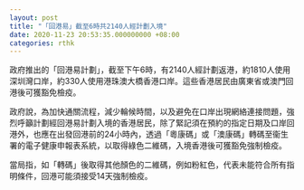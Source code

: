 ```yaml
---
layout: post
title: "「回港易」截至6時共2140人經計劃入境"
date: 2020-11-23 20:53:35.000000000 +08:00
categories: rthk
---
```


政府推出的「回港易計劃」，截至下午6時，有2140人經計劃返港，約1810人使用深圳灣口岸，約330人使用港珠澳大橋香港口岸。這些香港居民由廣東省或澳門回港後可獲豁免檢疫。

政府說，為加快通關流程，減少輪候時間，以及避免在口岸出現網絡連接問題，強烈呼籲計劃經回港易計劃入境的香港居民，除了緊記須在預約的指定日期及口岸回港外，也應在出發回港前的24小時內，透過「粵康碼」或「澳康碼」轉碼至衞生署的電子健康申報表系統，以取得綠色二維碼，入境香港後可獲豁免強制檢疫。
 
當局指，如「轉碼」後取得其他顏色的二維碼，例如粉紅色，代表未能符合所有指明條件，回港可能須接受14天強制檢疫。
